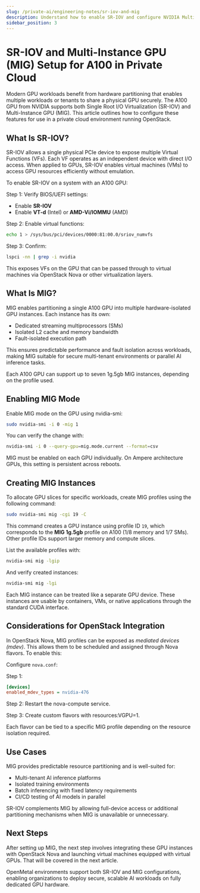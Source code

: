 ```yaml
---
slug: /private-ai/engineering-notes/sr-iov-and-mig
description: Understand how to enable SR-IOV and configure NVIDIA Multi-Instance GPU (MIG) mode on A100 for secure and isolated GPU partitioning.
sidebar_position: 3
---
```


# SR-IOV and Multi-Instance GPU (MIG) Setup for A100 in Private Cloud

Modern GPU workloads benefit from hardware partitioning that enables multiple
workloads or tenants to share a physical GPU securely. The A100 GPU from NVIDIA
supports both Single Root I/O Virtualization (SR-IOV) and Multi-Instance GPU
(MIG). This article outlines how to configure these features for use in a private
cloud environment running OpenStack.

## What Is SR-IOV?

SR-IOV allows a single physical PCIe device to expose multiple Virtual Functions
(VFs). Each VF operates as an independent device with direct I/O access. When
applied to GPUs, SR-IOV enables virtual machines (VMs) to access GPU resources
efficiently without emulation.

To enable SR-IOV on a system with an A100 GPU:

Step 1: Verify BIOS/UEFI settings:

- Enable **SR-IOV**
- Enable **VT-d** (Intel) or **AMD-Vi/IOMMU** (AMD)

Step 2: Enable virtual functions:

```bash
echo 1 > /sys/bus/pci/devices/0000:81:00.0/sriov_numvfs
```

Step 3: Confirm:

```bash
lspci -nn | grep -i nvidia
```

This exposes VFs on the GPU that can be passed through to virtual machines via
OpenStack Nova or other virtualization layers.

## What Is MIG?

MIG enables partitioning a single A100 GPU into multiple hardware-isolated GPU
instances. Each instance has its own:

- Dedicated streaming multiprocessors (SMs)
- Isolated L2 cache and memory bandwidth
- Fault-isolated execution path

This ensures predictable performance and fault isolation across workloads,
making MIG suitable for secure multi-tenant environments or parallel AI
inference tasks.

Each A100 GPU can support up to seven 1g.5gb MIG instances, depending on the
profile used.

## Enabling MIG Mode

Enable MIG mode on the GPU using nvidia-smi:

```bash
sudo nvidia-smi -i 0 -mig 1
```

You can verify the change with:

```bash
nvidia-smi -i 0 --query-gpu=mig.mode.current --format=csv
```

MIG must be enabled on each GPU individually. On Ampere architecture GPUs, this
setting is persistent across reboots.

## Creating MIG Instances

To allocate GPU slices for specific workloads, create MIG profiles using the
following command:

```bash
sudo nvidia-smi mig -cgi 19 -C
```

This command creates a GPU instance using profile ID `19`, which corresponds to
the **MIG 1g.5gb** profile on A100 (1/8 memory and 1/7 SMs). Other profile IDs support
larger memory and compute slices.

List the available profiles with:

```bash
nvidia-smi mig -lgip
```

And verify created instances:

```bash
nvidia-smi mig -lgi
```

Each MIG instance can be treated like a separate GPU device. These instances are
usable by containers, VMs, or native applications through the standard CUDA interface.

## Considerations for OpenStack Integration

In OpenStack Nova, MIG profiles can be exposed as *mediated devices (mdev)*. This
allows them to be scheduled and assigned through Nova flavors. To enable this:

Configure `nova.conf`:

Step 1:

```ini
[devices]
enabled_mdev_types = nvidia-476
```

Step 2:
Restart the nova-compute service.

Step 3:
Create custom flavors with resources:VGPU=1.

Each flavor can be tied to a specific MIG profile depending on the resource
isolation required.

## Use Cases

MIG provides predictable resource partitioning and is well-suited for:

- Multi-tenant AI inference platforms
- Isolated training environments
- Batch inferencing with fixed latency requirements
- CI/CD testing of AI models in parallel

SR-IOV complements MIG by allowing full-device access or additional partitioning
mechanisms when MIG is unavailable or unnecessary.

## Next Steps

After setting up MIG, the next step involves integrating these GPU instances
with OpenStack Nova and launching virtual machines equipped with virtual GPUs.
That will be covered in the next article.

OpenMetal environments support both SR-IOV and MIG configurations, enabling
organizations to deploy secure, scalable AI workloads on fully dedicated GPU hardware.